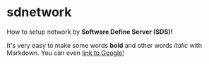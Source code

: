 # sdnetwork
How to setup network by **Software Define Server (SDS)!**

It's very easy to make some words **bold** and other words *italic* with Markdown. You can even [link to Google!](http://google.com)
